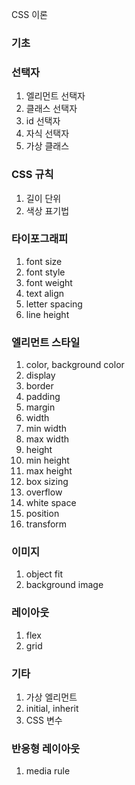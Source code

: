  CSS 이론

### 기초

### 선택자
1. 엘리먼트 선택자
2. 클래스 선택자
3. id 선택자
4. 자식 선택자
5. 가상 클래스

### CSS 규칙
1. 길이 단위
2. 색상 표기법

### 타이포그래피
1. font size
2. font style
3. font weight
4. text align
5. letter spacing
6. line height

### 엘리먼트 스타일
1. color, background color
2. display
3. border
4. padding
5. margin
6. width
7. min width
8. max width
9. height
10. min height
11. max height
12. box sizing
13. overflow
14. white space
15. position
16. transform

### 이미지 
1. object fit
2. background image

### 레이아웃
1. flex
2. grid

### 기타
1. 가상 엘리먼트
2. initial, inherit
3. CSS 변수 

### 반응형 레이아웃
1. media rule